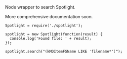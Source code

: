 Node wrapper to search Spotlight.

More comprehensive documentation soon.

```
Spotlight = require('./spotlight');

spotlight = new Spotlight(function(result) {
  console.log('Found file: ' + result);
});

spotlight.search("(kMDItemFSName LIKE 'filename*')");
```
